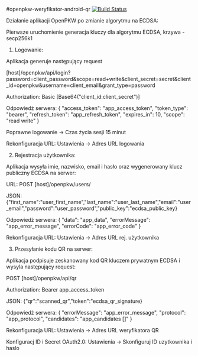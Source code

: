 #openpkw-weryfikator-android-qr [![Build Status](https://travis-ci.org/openpkw/openpkw-weryfikator-android-qr.svg?branch=master)](https://travis-ci.org/openpkw/openpkw-weryfikator-android-qr)

Działanie aplikacji OpenPKW po zmianie algorytmu na ECDSA:

Pierwsze uruchomienie generacja kluczy dla algorytmu ECDSA, krzywa - secp256k1

1. Logowanie:

  Aplikacja generuje następujący request 

  [host]/openpkw/api/login?password=client_password&scope=read+write&client_secret=secret&client_id=openpkw&username=client_email&grant_type=password

  Authorization: Basic [Base64("client_id:client_secret")]
  
  Odpowiedź serwera:
  {
  "access_token": "app_access_token",
  "token_type": "bearer",
  "refresh_token": "app_refresh_token",
  "expires_in": 10,
  "scope": "read write"
  }

  Poprawne logowanie -> Czas życia sesji 15 minut
  
  Rekonfiguracja URL: Ustawienia -> Adres URL logowania

2. Rejestracja użytkownika:

  Aplikacja wysyła imie, nazwisko, email i hasło oraz wygenerowany klucz publiczny ECDSA na serwer:

  URL: POST [host]/openpkw/users/

  JSON:{"first_name":"user_first_name","last_name":"user_last_name","email":"user_email","password":"user_password","public_key":"ecdsa_public_key}
  
  Odpowiedź serwera:
  {
  "data": "app_data",
  "errorMessage": "app_error_message",
  "errorCode": "app_error_code"
  }
  
  Rekonfiguracja URL: Ustawienia -> Adres URL rej. użytkownika

3. Przesyłanie kodu QR na serwer:

  Aplikacja podpisuje zeskanowany kod QR kluczem prywatnym ECDSA i wysyla następujący request:

  POST [host]/openpkw/api/qr
  
  Authorization: Bearer app_access_token

  JSON: {"qr":"scanned_qr","token":"ecdsa_qr_signature}
  
  Odpowiedź serwera:
  {
  "errorMessage": "app_error_message",
  "protocol": "app_protocol",
  "candidates": "app_candidates []"
  }

  Rekonfiguracja URL: Ustawienia -> Adres URL weryfikatora QR
  
  Konfiguracj ID i Secret OAuth2.0: Ustawienia -> Skonfiguruj ID uzytkownika i haslo
